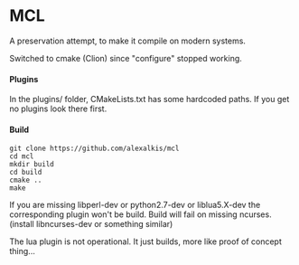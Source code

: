 # MCL

A preservation attempt, to make it compile on modern systems.

Switched to cmake (Clion) since "configure" stopped working.

#### Plugins
In the plugins/ folder, CMakeLists.txt has some hardcoded paths.  If you get no plugins look there first.



#### Build
```
git clone https://github.com/alexalkis/mcl
cd mcl
mkdir build
cd build
cmake ..
make
```

If you are missing libperl-dev or python2.7-dev or liblua5.X-dev the corresponding plugin won't be build.
Build will fail on missing ncurses. (install libncurses-dev or something similar)

The lua plugin is not operational.  It just builds, more like proof of concept thing...

